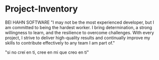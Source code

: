 # Project-Inventory
BEI HAHN SOFTWARE
"I may not be the most experienced developer, but I am committed to being the hardest worker. I bring determination, a strong willingness to learn, and the resilience to overcome challenges. With every project, I strive to deliver high-quality results and continually improve my skills to contribute effectively to any team I am part of."

"si no creí en ti, cree en mi que creo en ti"
